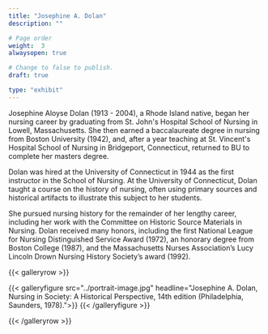 ```yaml
---
title: "Josephine A. Dolan"
description: ""

# Page order
weight:  3
alwaysopen: true

# Change to false to publish.
draft: true

type: "exhibit"
---
```

Josephine Aloyse Dolan (1913 - 2004), a Rhode Island native, began her nursing career by graduating from St. John's Hospital School of Nursing in Lowell, Massachusetts. She then earned a baccalaureate degree in nursing from Boston University (1942), and, after a year teaching at St. Vincent's Hospital School of Nursing in Bridgeport, Connecticut, returned to BU to complete her masters degree.

Dolan was hired at the University of Connecticut in 1944 as the first instructor in the School of Nursing. At the University of Connecticut, Dolan taught a course on the history of nursing, often using primary sources and historical artifacts to illustrate this subject to her students.

She pursued nursing history for the remainder of her lengthy career, including her work with the Committee on Historic Source Materials in Nursing. Dolan received many honors, including the first National League for Nursing Distinguished Service Award (1972), an honorary degree from Boston College (1987), and the Massachusetts Nurses Association’s Lucy Lincoln Drown Nursing History Society’s award (1992).

{{< galleryrow >}}

{{< galleryfigure src="../portrait-image.jpg"
           headline="Josephine A. Dolan, Nursing in Society: A Historical Perspective, 14th edition (Philadelphia, Saunders, 1978).">}}
{{< /galleryfigure >}}

{{< /galleryrow >}}
